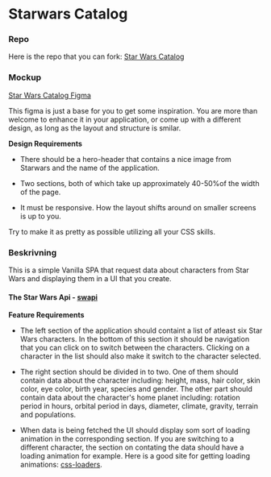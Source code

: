 # Starwars Catalog

### Repo
Here is the repo that you can fork: [Star Wars Catalog](https://github.com/Lexicon-Frontend-React-2023-2024/exercise-starwars-catalog/tree/main)

### Mockup

[Star Wars Catalog Figma](https://www.figma.com/file/dTlnXYIYHgOL7Ikp65ga5Y/Star-Wars-Catalog?node-id=0%3A1)

This figma is just a base for you to get some inspiration. You are more than welcome to enhance it in your application, or come up with a different design, as long as the layout and structure is smilar.

**Design Requirements**

- There should be a hero-header that contains a nice image from Starwars and the name of the application.

- Two sections, both of which take up approximately 40-50%of the width of the page.

- It must be responsive. How the layout shifts around on smaller screens is up to you.

Try to make it as pretty as possible utilizing all your CSS skills.

### Beskrivning

This is a simple Vanilla SPA that request data about characters from Star Wars and displaying them in a UI that you create.

#### The Star Wars Api - [swapi](https://swapi.dev)

**Feature Requirements**

- The left section of the application should containt a list of atleast six Star Wars characters. In the bottom of this section it should be navigation that you can click on to switch between the characters. Clicking on a character in the list should also make it switch to the character selected.

- The right section should be divided in to two. One of them should contain data about the character including: height, mass, hair color, skin color, eye color, birth year, species and gender. The other part should contain data about the character's home planet including: rotation period in hours, orbital period in days, diameter, climate, gravity, terrain and populations.

- When data is being fetched the UI should display som sort of loading animation in the corresponding section. If you are switching to a different character, the section on contating the data should have a loading animation for example. Here is a good site for getting loading animations: [css-loaders](https://css-loaders.com/).
